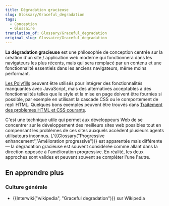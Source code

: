 ```yaml
---
title: Dégradation gracieuse
slug: Glossary/Graceful_degradation
tags:
  - Conception
  - Glossaire
translation_of: Glossary/Graceful_degradation
original_slug: Glossaire/Graceful_degradation
---
```

**La dégradation gracieuse** est une philosophie de conception centrée sur la création d'un site / application web moderne qui fonctionnera dans les navigateurs les plus récents, mais qui sera remplacé par un contenu et une fonctionnalité essentiels dans les anciens navigateurs, même moins performant.

[Les Polyfills](/fr/docs/Glossaire/Polyfill) peuvent être utilisés pour intégrer des fonctionnalités manquantes avec JavaScript, mais des alternatives acceptables à des fonctionnalités telles que le style et la mise en page doivent être fournies si possible, par exemple en utilisant la cascade CSS ou le comportement de repli HTML. Quelques bons exemples peuvent être trouvés dans [Traitement des problèmes HTML et CSS courants](/fr/docs/Learn/Tools_and_testing/Cross_browser_testing/HTML_and_CSS).

C'est une technique utile qui permet aux développeurs Web de se concentrer sur le développement des meilleurs sites web possibles tout en compensant les problèmes de ces sites auxquels accèdent plusieurs agents utilisateurs inconnus. L'{{Glossary("Progressive enhancement","Amélioration progressive")}} est apparentée mais différente — la dégradation gracieuse est souvent considérée comme allant dans la direction opposée à l'amélioration progressive. En réalité, les deux approches sont valides et peuvent souvent se compléter l'une l'autre.

## En apprendre plus

### Culture générale

- {{Interwiki("wikipedia", "Graceful degradation")}} sur Wikipedia
